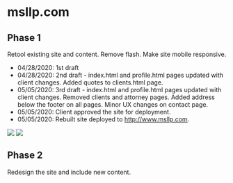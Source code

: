 # msllp.com

## Phase 1
Retool existing site and content.  Remove flash.  Make site mobile responsive.

* 04/28/2020: 1st draft
* 04/28/2020: 2nd draft - index.html and profile.html pages updated with client changes.  Added quotes to clients.html page.
* 05/05/2020: 3rd draft - index.html and profile.html pages updated with client changes.  Removed clients and attorney pages.  Added address below the footer on all pages.  Minor UX changes on contact page.
* 05/05/2020: Client approved the site for deployment.
* 05/05/2020: Rebuilt site deployed to http://www.msllp.com.

![](https://res.cloudinary.com/damplk/image/upload/v1588710769/portal/still_msllp_ynu8c6.png)
![](https://res.cloudinary.com/damplk/image/upload/v1588710880/portal/msllp_yn3aob.gif)

## Phase 2
Redesign the site and include new content.